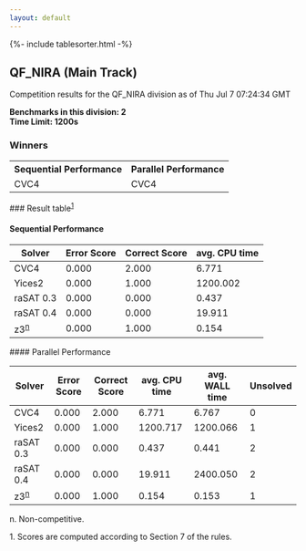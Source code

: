 ```yaml
---
layout: default
---
```

{%- include tablesorter.html -%}

##  QF_NIRA (Main Track)

Competition results for the QF_NIRA division as of Thu Jul 7 07:24:34 GMT

**Benchmarks in this division: 2**
<br/>
**Time Limit: 1200s**


### Winners
<table>
<tr>
<th class="center">Sequential Performance</th>
<th class="center">Parallel Performance</th>
</tr>
<tr class="center">
<td>CVC4</td>
<td>CVC4</td>
</tr>
</table>
### Result table<sup><a href="#fn1">1</a></sup>
 




#### Sequential Performance
<table id="sequential" class="result sorted">
<thead>
<tr>
<th class="center">Solver</th>
<th class="center">Error Score</th>
<th class="center">Correct Score</th>
<th class="center">avg. CPU time </th>
</tr>
</thead>
<tr>
<td>CVC4</td>
<td class="right">0.000</td>
<td class="right">2.000</td>
<td class="right">6.771</td>
</tr>
<tr>
<td>Yices2</td>
<td class="right">0.000</td>
<td class="right">1.000</td>
<td class="right">1200.002</td>
</tr>
<tr>
<td>raSAT 0.3</td>
<td class="right">0.000</td>
<td class="right">0.000</td>
<td class="right">0.437</td>
</tr>
<tr>
<td>raSAT 0.4</td>
<td class="right">0.000</td>
<td class="right">0.000</td>
<td class="right">19.911</td>
</tr>
<tr>
<td>z3<SUP><a href="#fn">n</a></SUP>
</td>
<td class="right">0.000</td>
<td class="right">1.000</td>
<td class="right">0.154</td>
</tr>

</table>
#### Parallel Performance
<table id="parallel" class="result sorted">
<thead>
<tr>
<th class="center">Solver</th><th class="center">Error Score</th>
<th class="center">Correct Score</th>
<th class="center">avg. CPU time </th>
<th class="center">avg. WALL time </th>

<th class="center">Unsolved</th>
</tr>
</thead>
<tr>
<td>CVC4</td>
<td class="right">0.000</td>
<td class="right">2.000</td>
<td class="right">6.771</td>
<td class="right">6.767</td>
<td class="right">0</td>
</tr>
<tr>
<td>Yices2</td>
<td class="right">0.000</td>
<td class="right">1.000</td>
<td class="right">1200.717</td>
<td class="right">1200.066</td>
<td class="right">1</td>
</tr>
<tr>
<td>raSAT 0.3</td>
<td class="right">0.000</td>
<td class="right">0.000</td>
<td class="right">0.437</td>
<td class="right">0.441</td>
<td class="right">2</td>
</tr>
<tr>
<td>raSAT 0.4</td>
<td class="right">0.000</td>
<td class="right">0.000</td>
<td class="right">19.911</td>
<td class="right">2400.050</td>
<td class="right">2</td>
</tr>
<tr>
<td>z3<SUP><a href="#fn">n</a></SUP>
</td>
<td class="right">0.000</td>
<td class="right">1.000</td>
<td class="right">0.154</td>
<td class="right">0.153</td>
<td class="right">1</td>
</tr>
</table>
<span id="fn"> n. Non-competitive.</span>

<span id="fn1"> 1. Scores are computed according to Section 7 of the rules.</span>


